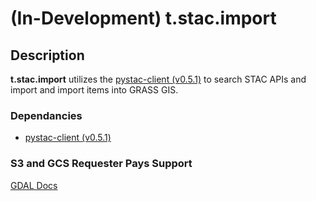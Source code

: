 # (In-Development) t.stac.import

## Description

**t.stac.import** utilizes the
[pystac-client (v0.5.1)](https://github.com/stac-utils/pystac-client) to search
STAC APIs and import and import items into GRASS GIS.

### Dependancies

* [pystac-client (v0.5.1)](https://github.com/stac-utils/pystac-client)

### S3 and GCS Requester Pays Support

[GDAL Docs](https://gdal.org/user/virtual_file_systems.html#introduction)
